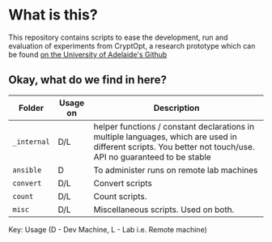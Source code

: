 # What is this?

This repository contains scripts to ease the development, run and evaluation of experiments from CryptOpt, a research prototype which can be found [ on the University of Adelaide's Github ](https://github.com/0xADE1A1DE/CryptOpt)


## Okay, what do we find in here?

| Folder | Usage on | Description |
|-----|----|--- 
| `_internal`            | D/L | helper functions / constant declarations in multiple languages, which are used in different scripts. You better not touch/use. API no guaranteed to be stable|
| `ansible`              | D   | To administer runs on remote lab machines |
| `convert`              | D/L | Convert scripts |
| `count`                | D/L | Count scripts. |
| `misc`                 | D/L | Miscellaneous scripts. Used on both. |

Key: Usage (D - Dev Machine, L - Lab i.e. Remote machine)
